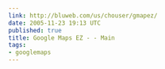 ```yaml
---
link: http://bluweb.com/us/chouser/gmapez/
date: 2005-11-23 19:13 UTC
published: true
title: Google Maps EZ - - Main
tags:
- googlemaps
---
```



